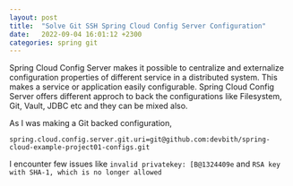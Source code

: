 ```yaml
---
layout: post
title:  "Solve Git SSH Spring Cloud Config Server Configuration"
date:   2022-09-04 16:01:12 +2300
categories: spring git
---
```


Spring Cloud Config Server makes it possible to centralize and externalize configuration properties of different service in a distributed system. This makes a service or application easily configurable. Spring Cloud Config Server offers different approch to back the configurations like Filesystem, Git, Vault, JDBC etc and they can be mixed also.


As I was making a Git backed configuration, 

 `spring.cloud.config.server.git.uri=git@github.com:devbith/spring-cloud-example-project01-configs.git`


I encounter few issues like `invalid privatekey: [B@1324409e` and `RSA key with SHA-1, which is no longer allowed`

